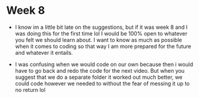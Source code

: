 # Week 8

- I know im a little bit late on the suggestions, but if it was week 8 and I was doing this for the first time lol I would be 100% open to whatever you felt we should learn about. I want to know as much as possible when it comes to coding so that way I am more prepared for the future and whatever it entails.

- I was confusing when we would code on our own because then i would have to go back and redo the code for the next video. But when you suggest that we do a separate folder it worked out much better, we could code however we needed to without the fear of messing it up to no return lol